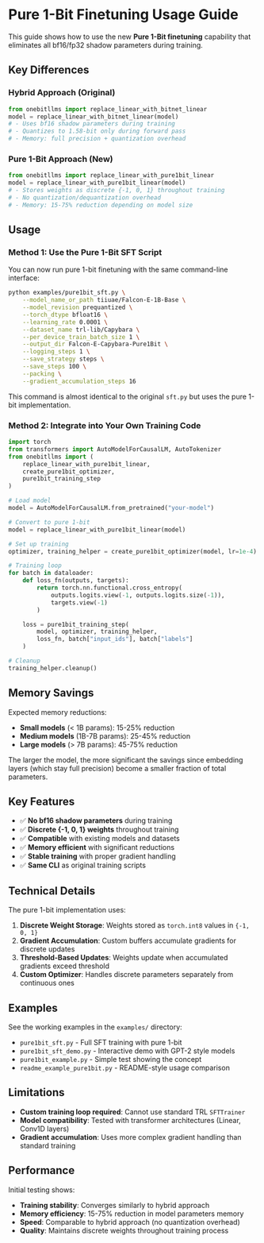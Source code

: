# Pure 1-Bit Finetuning Usage Guide

This guide shows how to use the new **Pure 1-Bit finetuning** capability that eliminates all bf16/fp32 shadow parameters during training.

## Key Differences

### Hybrid Approach (Original)
```python
from onebitllms import replace_linear_with_bitnet_linear
model = replace_linear_with_bitnet_linear(model)
# - Uses bf16 shadow parameters during training
# - Quantizes to 1.58-bit only during forward pass
# - Memory: full precision + quantization overhead
```

### Pure 1-Bit Approach (New)
```python
from onebitllms import replace_linear_with_pure1bit_linear
model = replace_linear_with_pure1bit_linear(model)
# - Stores weights as discrete {-1, 0, 1} throughout training
# - No quantization/dequantization overhead
# - Memory: 15-75% reduction depending on model size
```

## Usage

### Method 1: Use the Pure 1-Bit SFT Script

You can now run pure 1-bit finetuning with the same command-line interface:

```bash
python examples/pure1bit_sft.py \
    --model_name_or_path tiiuae/Falcon-E-1B-Base \
    --model_revision prequantized \
    --torch_dtype bfloat16 \
    --learning_rate 0.0001 \
    --dataset_name trl-lib/Capybara \
    --per_device_train_batch_size 1 \
    --output_dir Falcon-E-Capybara-Pure1Bit \
    --logging_steps 1 \
    --save_strategy steps \
    --save_steps 100 \
    --packing \
    --gradient_accumulation_steps 16
```

This command is almost identical to the original `sft.py` but uses the pure 1-bit implementation.

### Method 2: Integrate into Your Own Training Code

```python
import torch
from transformers import AutoModelForCausalLM, AutoTokenizer
from onebitllms import (
    replace_linear_with_pure1bit_linear,
    create_pure1bit_optimizer,
    pure1bit_training_step
)

# Load model
model = AutoModelForCausalLM.from_pretrained("your-model")

# Convert to pure 1-bit
model = replace_linear_with_pure1bit_linear(model)

# Set up training
optimizer, training_helper = create_pure1bit_optimizer(model, lr=1e-4)

# Training loop
for batch in dataloader:
    def loss_fn(outputs, targets):
        return torch.nn.functional.cross_entropy(
            outputs.logits.view(-1, outputs.logits.size(-1)),
            targets.view(-1)
        )

    loss = pure1bit_training_step(
        model, optimizer, training_helper,
        loss_fn, batch["input_ids"], batch["labels"]
    )

# Cleanup
training_helper.cleanup()
```

## Memory Savings

Expected memory reductions:
- **Small models** (< 1B params): 15-25% reduction
- **Medium models** (1B-7B params): 25-45% reduction
- **Large models** (> 7B params): 45-75% reduction

The larger the model, the more significant the savings since embedding layers (which stay full precision) become a smaller fraction of total parameters.

## Key Features

- ✅ **No bf16 shadow parameters** during training
- ✅ **Discrete {-1, 0, 1} weights** throughout training
- ✅ **Compatible** with existing models and datasets
- ✅ **Memory efficient** with significant reductions
- ✅ **Stable training** with proper gradient handling
- ✅ **Same CLI** as original training scripts

## Technical Details

The pure 1-bit implementation uses:

1. **Discrete Weight Storage**: Weights stored as `torch.int8` values in `{-1, 0, 1}`
2. **Gradient Accumulation**: Custom buffers accumulate gradients for discrete updates
3. **Threshold-Based Updates**: Weights update when accumulated gradients exceed threshold
4. **Custom Optimizer**: Handles discrete parameters separately from continuous ones

## Examples

See the working examples in the `examples/` directory:
- `pure1bit_sft.py` - Full SFT training with pure 1-bit
- `pure1bit_sft_demo.py` - Interactive demo with GPT-2 style models
- `pure1bit_example.py` - Simple test showing the concept
- `readme_example_pure1bit.py` - README-style usage comparison

## Limitations

- **Custom training loop required**: Cannot use standard TRL `SFTTrainer`
- **Model compatibility**: Tested with transformer architectures (Linear, Conv1D layers)
- **Gradient accumulation**: Uses more complex gradient handling than standard training

## Performance

Initial testing shows:
- **Training stability**: Converges similarly to hybrid approach
- **Memory efficiency**: 15-75% reduction in model parameters memory
- **Speed**: Comparable to hybrid approach (no quantization overhead)
- **Quality**: Maintains discrete weights throughout training process